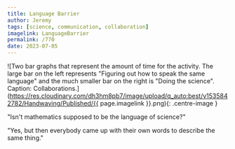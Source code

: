 ```yaml
---
title: Language Barrier
author: Jeremy
tags: [science, communication, collaboration]
imagelink: LanguageBarrier
permalink: /770
date: 2023-07-05
---
```


![Two bar graphs that represent the amount of time for the activity. The large bar on the left represents "Figuring out how to speak the same language" and the much smaller bar on the right is "Doing the science". Caption: Collaborations.](https://res.cloudinary.com/dh3hm8pb7/image/upload/q_auto:best/v1535842782/Handwaving/Published/{{ page.imagelink }}.png){: .centre-image }

"Isn't mathematics supposed to be the language of science?"

"Yes, but then everybody came up with their own words to describe the same thing."
